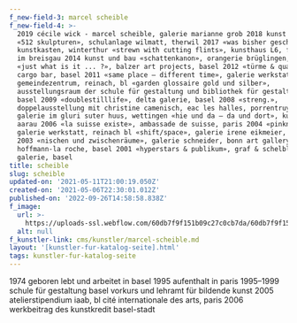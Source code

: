 ```yaml
---
f_new-field-3: marcel scheible
f_new-field-4: >-
  2019 cécile wick - marcel scheible, galerie marianne grob 2018 kunst und bau
  «512 skulpturen», schulanlage wilmatt, therwil 2017 «was bisher geschah»,
  kunstkasten, winterthur «strewn with cutting flints», kunsthaus L6, freiburg
  im breisgau 2014 kunst und bau «schattenkanon», orangerie brüglingen, basel
  «just what is it ... ?», balzer art projects, basel 2012 «türme & quadrate»,
  cargo bar, basel 2011 «same place – different time», galerie werkstatt und
  gemeindezentrum, reinach, bl «garden glossaire gold und silber»,
  ausstellungsraum der schule für gestaltung und bibliothek für gestaltung,
  basel 2009 «doublestilllife», delta galerie, basel 2008 «streng.»,
  doppelausstellung mit christine camenisch, eac les halles, porrentruy 2007
  galerie im gluri suter huus, wettingen «hie und da – da und dort», kunstraum
  aarau 2006 «la suisse existe», ambassade de suisse, paris 2004 «pinkness»,
  galerie werkstatt, reinach bl «shift/space», galerie irene eikmeier, berlin
  2003 «nischen und zwischenräume», galerie schneider, bonn art gallery, f.
  hoffmann-la roche, basel 2001 «hyperstars & publikum», graf & schelble
  galerie, basel
title: scheible
slug: scheible
updated-on: '2021-05-11T21:00:19.050Z'
created-on: '2021-05-06T22:30:01.012Z'
published-on: '2022-09-26T14:58:58.838Z'
f_image:
  url: >-
    https://uploads-ssl.webflow.com/60db7f9f151b09c27c0cb7da/60db7f9f151b091b5c0cb9cb_scheible.jpg
  alt: null
f_kunstler-link: cms/kunstler/marcel-scheible.md
layout: '[kunstler-fur-katalog-seite].html'
tags: kunstler-fur-katalog-seite
---
```


1974 geboren lebt und arbeitet in basel 1995 aufenthalt in paris 1995–1999 schule für gestaltung basel vorkurs und lehramt für bildende kunst 2005 atelierstipendium iaab, bl cité internationale des arts, paris 2006 werkbeitrag des kunstkredit basel-stadt
